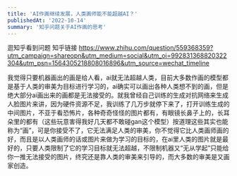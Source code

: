 ```yaml
---
title: 'AI作画继续发展，人类画师能不能超越AI？'
publishedAt: '2022-10-14'
summary: '知乎问题关于AI作画的思考'
---
```


逛知乎看到问题
知乎链接
https://www.zhihu.com/question/559368359?utm_campaign=shareopn&utm_medium=social&utm_oi=992831368820322304&utm_psn=1564305218808016896&utm_source=wechat_timeline

我觉得只要机器画出的画是给人看，ai就无法超越人类，目前大多数作画的模型都是基于人类的审美为目标进行学习的，ai确实可以画出各种人类想不到的画，但是绝大部分ai画出来的画都是无法接受的。就我曾经自己训练的生成对抗网络来生成人脸图片来讲，因为硬件资源不足，我训练了几万步就停下来了，打开训练生成的中间图片，不亚于看恐怖片，各种奇奇怪怪的图片都有，有眼镜长鼻子上的，长耳朵里的都有（这些玩意害得我好几天都不敢碰gan这个模型）按道理这些其实也能称为“画”，可是你接受不了，它无法满足人类的审美，你不觉得它比人类画师画的好，而且是以人类画师的话或图片来做为学习的目标的，在ai里人类的图片就是最好的，只要人类限制了它的学习目标就无法超越，不限制机器又“无从学起”只能给你一推无法接受的图片，终究还是靠人类的审美来引导的，而大多数的审美是又画家创造。